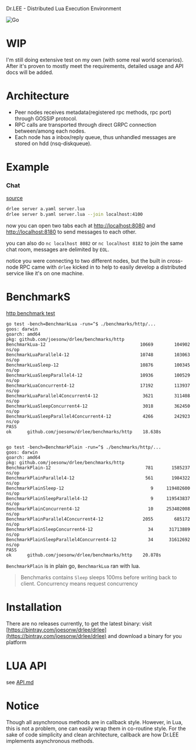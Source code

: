 Dr.LEE - Distributed Lua Execution Environment

![Go](https://github.com/joesonw/drlee/workflows/Go/badge.svg)

# WIP
I'm still doing extensive test on my own (with some real world scenarios). After it's proven to mostly meet the requirements, detailed usage and API docs will be added.

# Architecture

 * Peer nodes receives metadata(registered rpc methods, rpc port) through GOSSIP protocol.
 * RPC calls are transported through direct GRPC connection between/among each nodes.
 * Each node has a inbox/reply queue, thus unhandled messages are stored on hdd (nsq-diskqueue).
 
# Example

### Chat
[source](https://github.com/joesonw/drlee/tree/master/example/chat)
```bash
drlee server a.yaml server.lua
drlee server b.yaml server.lua --join localhost:4100
```
now you can open two tabs each at [http://localhost:8080](http://localhost:8080) and [http://localhost:8180](http://localhost:8180) to send messages to each other.

you can also do `nc localhost 8082` or `nc localhost 8182` to join the same chat room, messages are delimited by `EOL`.

notice you were connecting to two different nodes, but the built in cross-node RPC came with `drlee` kicked in to help to easily develop a distributed service like it's on one machine. 

# BenchmarkS
[http benchmark test](https://github.com/joesonw/drlee/tree/master/benchmarks/http)
```
go test -bench=BenchmarkLua -run=^$ ./benchmarks/http/...
goos: darwin
goarch: amd64
pkg: github.com/joesonw/drlee/benchmarks/http
BenchmarkLua-12                             	   10669	    104902 ns/op
BenchmarkLuaParallel4-12                    	   10748	    103063 ns/op
BenchmarkLuaSleep-12                        	   10876	    100345 ns/op
BenchmarkLuaSleepParallel4-12               	   10936	    100529 ns/op
BenchmarkLuaConcurrent4-12                  	   17192	    113937 ns/op
BenchmarkLuaParallel4Concurrent4-12         	    3621	    311408 ns/op
BenchmarkLuaSleepConcurrent4-12             	    3018	    362450 ns/op
BenchmarkLuaSleepParallel4Concurrent4-12    	    4266	    242923 ns/op
PASS
ok  	github.com/joesonw/drlee/benchmarks/http	18.638s


go test -bench=BenchmarkPlain -run=^$ ./benchmarks/http/...
goos: darwin
goarch: amd64
pkg: github.com/joesonw/drlee/benchmarks/http
BenchmarkPlain-12                             	     781	   1585237 ns/op
BenchmarkPlainParallel4-12                    	     561	   1984322 ns/op
BenchmarkPlainSleep-12                        	       9	 119402600 ns/op
BenchmarkPlainSleepParallel4-12               	       9	 119543837 ns/op
BenchmarkPlainConcurrent4-12                  	      10	 253402008 ns/op
BenchmarkPlainParallel4Concurrent4-12         	    2055	    685172 ns/op
BenchmarkPlainSleepConcurrent4-12             	      34	  31713889 ns/op
BenchmarkPlainSleepParallel4Concurrent4-12    	      34	  31612692 ns/op
PASS
ok  	github.com/joesonw/drlee/benchmarks/http	20.878s
```

`BenchmarkPlain` is in plain go, `BenchmarkLua` ran with lua.

> Benchmarks contains `Sleep` sleeps 100ms before writing back to client.
> Concurrency means request concurrency 


# Installation
There are no releases currently, to get the latest binary: visit [https://bintray.com/joesonw/drlee/drlee](https://bintray.com/joesonw/drlee/drlee) and download a binary for you platform

# LUA API
see [API.md](https://github.com/joesonw/drlee/tree/master/API.md)

# Notice
Though all asynchronous methods are in callback style.
However, in Lua, this is not a problem, one can easily wrap them in co-routine style.
For the sake of code simplicity and clean architecture, callback are how Dr.LEE implements asynchronous methods.
